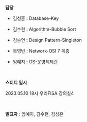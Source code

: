 **담당**

- 김성훈 : Database-Key

- 김수현 : Algorithm-Bubble Sort

- 김승연 : Design Pattern-Singleton

- 복영빈 : Network-OSI 7 계층

- 임예지 : OS-운영체제란

<br>

**스터디 일시**

2023.05.10 18시 
우리FISA 강의실4

<br>

**발표자** : 임예지, 김수현, 김성훈

